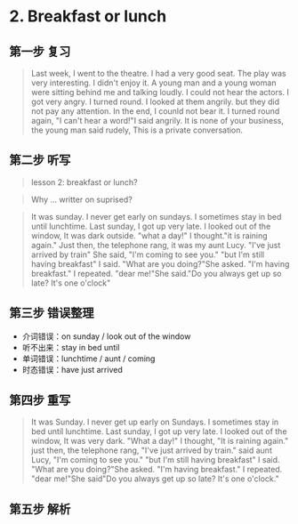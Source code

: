 # 2. Breakfast or lunch

## 第一步 复习
> Last week, I went to the theatre. I had a very good seat. The play was very interesting. 
I didn't enjoy it. A young man and a young woman were sitting behind me and talking loudly.
I could not hear the actors. I got very angry. I turned round. 
I looked at them angrily. but they did not pay any attention. 
In the end, I counld not bear it. I turned round again, "I can't hear a word!"I said angrily.
It is none of your business, the young man said rudely, This is a private conversation.

## 第二步 听写
> lesson 2: breakfast or lunch?

>Why ... writter on suprised?

>It was sunday. I never get early on sundays. I sometimes stay in bed until lunchtime. 
Last sunday, I got up very late. 
I looked out of the window, It was dark outside.
"what a day!" I thought."it is raining again." 
Just then, the telephone rang, it was my aunt Lucy. "I've just arrived by train" She said, "I'm coming to see you."
"but I'm still having breakfast" I said.
"What are you doing?"She asked.
"I'm having breakfast." I repeated.
"dear me!"She said."Do you always get up so late? It's one o'clock"

## 第三步 错误整理
* 介词错误：on sunday / look out of the window
* 听不出来：stay in bed until
* 单词错误：lunchtime / aunt / coming
* 时态错误：have just arrived

## 第四步 重写
>It was Sunday. I never get up early on Sundays.
I sometimes stay in bed until lunchtime.
Last sunday, I got up very late.
I looked out of the window, It was very dark.
"What a day!" I thought, "It is raining again."
just then, the telephone rang, "I've just arrived by train." said aunt Lucy, "I'm coming to see you."
"but I'm still having breakfast" I said.
"What are you doing?"She asked.
"I'm having breakfast." I repeated.
"dear me!"She said"Do you always get up so late? It's one o'clock."

## 第五步 解析



